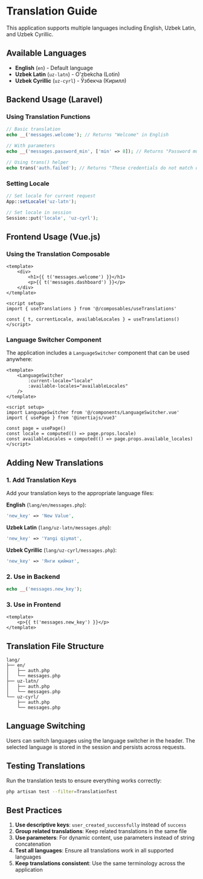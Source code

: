 # Translation Guide

This application supports multiple languages including English, Uzbek Latin, and Uzbek Cyrillic.

## Available Languages

- **English** (`en`) - Default language
- **Uzbek Latin** (`uz-latn`) - O'zbekcha (Lotin)
- **Uzbek Cyrillic** (`uz-cyrl`) - Ўзбекча (Кирилл)

## Backend Usage (Laravel)

### Using Translation Functions

```php
// Basic translation
echo __('messages.welcome'); // Returns "Welcome" in English

// With parameters
echo __('messages.password_min', ['min' => 8]); // Returns "Password must be at least 8 characters"

// Using trans() helper
echo trans('auth.failed'); // Returns "These credentials do not match our records."
```

### Setting Locale

```php
// Set locale for current request
App::setLocale('uz-latn');

// Set locale in session
Session::put('locale', 'uz-cyrl');
```

## Frontend Usage (Vue.js)

### Using the Translation Composable

```vue
<template>
    <div>
        <h1>{{ t('messages.welcome') }}</h1>
        <p>{{ t('messages.dashboard') }}</p>
    </div>
</template>

<script setup>
import { useTranslations } from '@/composables/useTranslations'

const { t, currentLocale, availableLocales } = useTranslations()
</script>
```

### Language Switcher Component

The application includes a `LanguageSwitcher` component that can be used anywhere:

```vue
<template>
    <LanguageSwitcher 
        :current-locale="locale" 
        :available-locales="availableLocales" 
    />
</template>

<script setup>
import LanguageSwitcher from '@/components/LanguageSwitcher.vue'
import { usePage } from '@inertiajs/vue3'

const page = usePage()
const locale = computed(() => page.props.locale)
const availableLocales = computed(() => page.props.available_locales)
</script>
```

## Adding New Translations

### 1. Add Translation Keys

Add your translation keys to the appropriate language files:

**English** (`lang/en/messages.php`):
```php
'new_key' => 'New Value',
```

**Uzbek Latin** (`lang/uz-latn/messages.php`):
```php
'new_key' => 'Yangi qiymat',
```

**Uzbek Cyrillic** (`lang/uz-cyrl/messages.php`):
```php
'new_key' => 'Янги қиймат',
```

### 2. Use in Backend

```php
echo __('messages.new_key');
```

### 3. Use in Frontend

```vue
<template>
    <p>{{ t('messages.new_key') }}</p>
</template>
```

## Translation File Structure

```
lang/
├── en/
│   ├── auth.php
│   └── messages.php
├── uz-latn/
│   ├── auth.php
│   └── messages.php
└── uz-cyrl/
    ├── auth.php
    └── messages.php
```

## Language Switching

Users can switch languages using the language switcher in the header. The selected language is stored in the session and persists across requests.

## Testing Translations

Run the translation tests to ensure everything works correctly:

```bash
php artisan test --filter=TranslationTest
```

## Best Practices

1. **Use descriptive keys**: `user_created_successfully` instead of `success`
2. **Group related translations**: Keep related translations in the same file
3. **Use parameters**: For dynamic content, use parameters instead of string concatenation
4. **Test all languages**: Ensure all translations work in all supported languages
5. **Keep translations consistent**: Use the same terminology across the application

